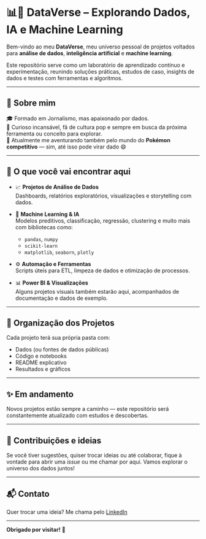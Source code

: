  # 📊🤖 DataVerse – Explorando Dados, IA e Machine Learning

Bem-vindo ao meu **DataVerse**, meu universo pessoal de projetos voltados para **análise de dados**, **inteligência artificial** e **machine learning**.

Este repositório serve como um laboratório de aprendizado contínuo e experimentação, reunindo soluções práticas, estudos de caso, insights de dados e testes com ferramentas e algoritmos.

---

## 🚀 Sobre mim

🎓 Formado em Jornalismo, mas apaixonado por dados.  
🔎 Curioso incansável, fã de cultura pop e sempre em busca da próxima ferramenta ou conceito para explorar.  
🧠 Atualmente me aventurando também pelo mundo do **Pokémon competitivo** — sim, até isso pode virar dado 😄

---

## 🧠 O que você vai encontrar aqui

- 📈 **Projetos de Análise de Dados**  
  Dashboards, relatórios exploratórios, visualizações e storytelling com dados.

- 🤖 **Machine Learning & IA**  
  Modelos preditivos, classificação, regressão, clustering e muito mais com bibliotecas como:
  - `pandas`, `numpy`
  - `scikit-learn`
  - `matplotlib`, `seaborn`, `plotly`

- ⚙️ **Automação e Ferramentas**  
  Scripts úteis para ETL, limpeza de dados e otimização de processos.

- 📊 **Power BI & Visualizações**  
  Alguns projetos visuais também estarão aqui, acompanhados de documentação e dados de exemplo.

---

## 📂 Organização dos Projetos

Cada projeto terá sua própria pasta com:
- Dados (ou fontes de dados públicas)
- Código e notebooks
- README explicativo
- Resultados e gráficos

---

## ✨ Em andamento

Novos projetos estão sempre a caminho — este repositório será constantemente atualizado com estudos e descobertas.

---

## 🤝 Contribuições e ideias

Se você tiver sugestões, quiser trocar ideias ou até colaborar, fique à vontade para abrir uma *issue* ou me chamar por aqui. Vamos explorar o universo dos dados juntos!

---

## 📬 Contato

Quer trocar uma ideia? Me chama pelo [LinkedIn](https://www.linkedin.com/in/rrodrigo-souza-silva)

---

**Obrigado por visitar!** 🚀
